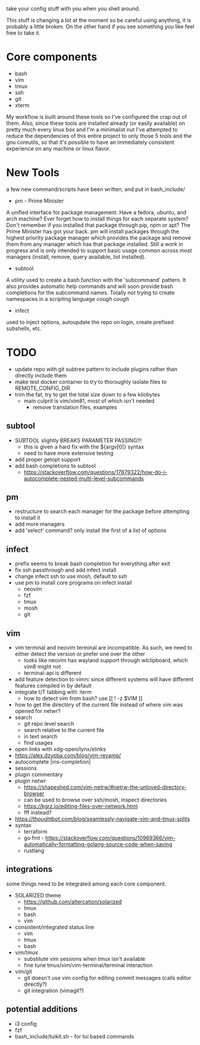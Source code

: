 take your config stuff with you when you shell around.

This stuff is changing a lot at the moment so be careful using anything, it is probably a little broken. On the other hand if you see something you like feel free to take it.

# Core components

* bash
* vim
* tmux
* ssh
* git
* xterm

My workflow is built around these tools so I've configured the crap out of them.
Also, since these tools are installed already (or easily available) on pretty much every linux box and I'm a minimalist nut I've attempted to reduce the dependencies of this entire project to only those 5 tools and the gnu coreutils, so that it's possible to have an immediately consistent experience on any machine or linux flavor.

# New Tools

a few new command/scripts have been written, and put in bash_include/

* pm - Prime Minister

A unified interface for package management. Have a fedora, ubuntu, and arch machine? Ever forget how to install things for each separate system? Don't remember if you installed that package through pip, npm or apt? The Prime Minister has got your back. pm will install packages through the highest priority package manager which provides the package and remove them from any manager which has that package installed. Still a work in progress and is only intended to support basic usage common across most managers (install, remove, query available, list installed).

* subtool

A utility used to create a bash function with the 'subcommand' pattern. It also provides automatic help commands and will soon provide bash completions for the subcommand names. Totally not trying to create namespaces in a scripting language *cough cough*

* infect

used to inject options, autoupdate the repo on login, create prefixed subshells, etc.

# TODO

* update repo with git subtree pattern to include plugins rather than directly include them
* make test docker container to try to thoroughly isolate files to REMOTE_CONFIG_DIR
* trim the fat, try to get the total size down to a few kilobytes
    * main culprit is vim/vim81, most of which isn't needed
        - remove translation files, examples

## subtool

* SUBTOOL slightly BREAKS PARAMETER PASSING!!!
    * this is given a hard fix with the ${argv[0]} syntax
    * need to have more extensive testing
* add proper getopt support
* add bash completions to subtool
    * https://stackoverflow.com/questions/17879322/how-do-i-autocomplete-nested-multi-level-subcommands

## pm

* restructure to search each manager for the package before attempting to install it
* add more managers
* add 'select' command? only install the first of a list of options

## infect

* prefix seems to break bash completion for everything after exit
* fix ssh passthrough and add infect install
* change infect ssh to use mosh, default to ssh
* use pm to install core programs on infect install
    * neovim
    * fzf
    * tmux
    * mosh
    * git

## vim

* vim terminal and neovim terminal are incompatible. As such, we need to either detect the version or prefer one over the other
    * looks like neovim has wayland support through wlclipboard, which vim8 might not
    * terminal-api is different
* add feature detection to vimrc since different systems will have different features compiled in by default
* integrate t/T tabbing with :term
    * how to detect vim from bash? use [[ ! -z $VIM ]]
* how to get the directory of the current file instead of where vim was opened for netwr?
* search
    * git repo level search
    * search relative to the current file
    * in text search
    * find usages
* open links with xdg-open/lynx/elinks
* https://alex.dzyoba.com/blog/vim-revamp/
* autocomplete |ins-completion|
* sessions
* plugin commentary
* plugin netwr
    - https://shapeshed.com/vim-netrw/#netrw-the-unloved-directory-browser
    - can be used to browse over ssh/mosh, inspect directories
    - https://kgrz.io/editing-files-over-network.html
    - fff instead?
* https://thoughtbot.com/blog/seamlessly-navigate-vim-and-tmux-splits
* syntax
    * terraform
    * go fmt - https://stackoverflow.com/questions/10969366/vim-automatically-formatting-golang-source-code-when-saving
    * rustlang

## integrations

some things need to be integrated among each core component.

* SOLARIZED theme
    - https://github.com/altercation/solarized
    - tmux
    - bash
    - vim
* consistent/integrated status line
    - vim
    - tmux
    - bash
* vim/tmux
    * substitute vim sessions when tmux isn't available
    * fine tune tmux/vim/vim-terminal/terminal interaction
* vim/git
    * git doesn't use vim config for editing commit messages (calls editor directly?)
    * git integration (vimagit?)

## potential additions
* i3 config
* fzf
* bash_include/tuikit.sh - for tui based commands 
